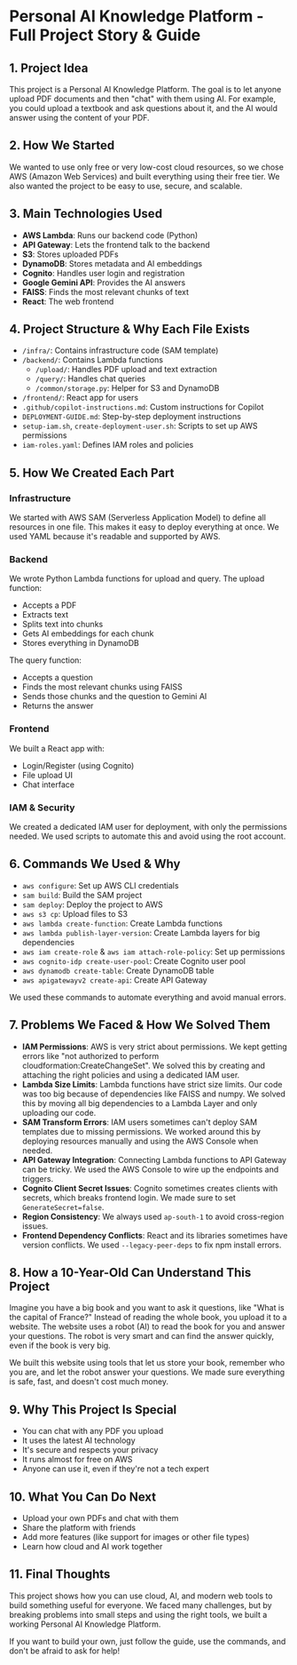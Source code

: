 # Personal AI Knowledge Platform - Full Project Story & Guide

## 1. Project Idea
This project is a Personal AI Knowledge Platform. The goal is to let anyone upload PDF documents and then "chat" with them using AI. For example, you could upload a textbook and ask questions about it, and the AI would answer using the content of your PDF.

## 2. How We Started
We wanted to use only free or very low-cost cloud resources, so we chose AWS (Amazon Web Services) and built everything using their free tier. We also wanted the project to be easy to use, secure, and scalable.

## 3. Main Technologies Used
- **AWS Lambda**: Runs our backend code (Python)
- **API Gateway**: Lets the frontend talk to the backend
- **S3**: Stores uploaded PDFs
- **DynamoDB**: Stores metadata and AI embeddings
- **Cognito**: Handles user login and registration
- **Google Gemini API**: Provides the AI answers
- **FAISS**: Finds the most relevant chunks of text
- **React**: The web frontend

## 4. Project Structure & Why Each File Exists
- `/infra/`: Contains infrastructure code (SAM template)
- `/backend/`: Contains Lambda functions
  - `/upload/`: Handles PDF upload and text extraction
  - `/query/`: Handles chat queries
  - `/common/storage.py`: Helper for S3 and DynamoDB
- `/frontend/`: React app for users
- `.github/copilot-instructions.md`: Custom instructions for Copilot
- `DEPLOYMENT-GUIDE.md`: Step-by-step deployment instructions
- `setup-iam.sh`, `create-deployment-user.sh`: Scripts to set up AWS permissions
- `iam-roles.yaml`: Defines IAM roles and policies

## 5. How We Created Each Part
### Infrastructure
We started with AWS SAM (Serverless Application Model) to define all resources in one file. This makes it easy to deploy everything at once. We used YAML because it's readable and supported by AWS.

### Backend
We wrote Python Lambda functions for upload and query. The upload function:
- Accepts a PDF
- Extracts text
- Splits text into chunks
- Gets AI embeddings for each chunk
- Stores everything in DynamoDB

The query function:
- Accepts a question
- Finds the most relevant chunks using FAISS
- Sends those chunks and the question to Gemini AI
- Returns the answer

### Frontend
We built a React app with:
- Login/Register (using Cognito)
- File upload UI
- Chat interface

### IAM & Security
We created a dedicated IAM user for deployment, with only the permissions needed. We used scripts to automate this and avoid using the root account.

## 6. Commands We Used & Why
- `aws configure`: Set up AWS CLI credentials
- `sam build`: Build the SAM project
- `sam deploy`: Deploy the project to AWS
- `aws s3 cp`: Upload files to S3
- `aws lambda create-function`: Create Lambda functions
- `aws lambda publish-layer-version`: Create Lambda layers for big dependencies
- `aws iam create-role` & `aws iam attach-role-policy`: Set up permissions
- `aws cognito-idp create-user-pool`: Create Cognito user pool
- `aws dynamodb create-table`: Create DynamoDB table
- `aws apigatewayv2 create-api`: Create API Gateway

We used these commands to automate everything and avoid manual errors.

## 7. Problems We Faced & How We Solved Them
- **IAM Permissions**: AWS is very strict about permissions. We kept getting errors like "not authorized to perform cloudformation:CreateChangeSet". We solved this by creating and attaching the right policies and using a dedicated IAM user.
- **Lambda Size Limits**: Lambda functions have strict size limits. Our code was too big because of dependencies like FAISS and numpy. We solved this by moving all big dependencies to a Lambda Layer and only uploading our code.
- **SAM Transform Errors**: IAM users sometimes can't deploy SAM templates due to missing permissions. We worked around this by deploying resources manually and using the AWS Console when needed.
- **API Gateway Integration**: Connecting Lambda functions to API Gateway can be tricky. We used the AWS Console to wire up the endpoints and triggers.
- **Cognito Client Secret Issues**: Cognito sometimes creates clients with secrets, which breaks frontend login. We made sure to set `GenerateSecret=false`.
- **Region Consistency**: We always used `ap-south-1` to avoid cross-region issues.
- **Frontend Dependency Conflicts**: React and its libraries sometimes have version conflicts. We used `--legacy-peer-deps` to fix npm install errors.

## 8. How a 10-Year-Old Can Understand This Project
Imagine you have a big book and you want to ask it questions, like "What is the capital of France?" Instead of reading the whole book, you upload it to a website. The website uses a robot (AI) to read the book for you and answer your questions. The robot is very smart and can find the answer quickly, even if the book is very big.

We built this website using tools that let us store your book, remember who you are, and let the robot answer your questions. We made sure everything is safe, fast, and doesn't cost much money.

## 9. Why This Project Is Special
- You can chat with any PDF you upload
- It uses the latest AI technology
- It's secure and respects your privacy
- It runs almost for free on AWS
- Anyone can use it, even if they're not a tech expert

## 10. What You Can Do Next
- Upload your own PDFs and chat with them
- Share the platform with friends
- Add more features (like support for images or other file types)
- Learn how cloud and AI work together

## 11. Final Thoughts
This project shows how you can use cloud, AI, and modern web tools to build something useful for everyone. We faced many challenges, but by breaking problems into small steps and using the right tools, we built a working Personal AI Knowledge Platform.

If you want to build your own, just follow the guide, use the commands, and don't be afraid to ask for help!
